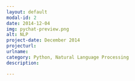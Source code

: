```yaml
---
layout: default
modal-id: 2
date: 2014-12-04
img: pychat-preview.png
alt: NLP
project-date: December 2014
projecturl: 
urlname: 
category: Python, Natural Language Processing
description: 

---
```

